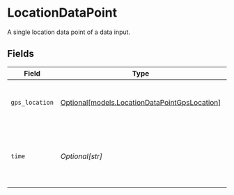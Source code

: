 # LocationDataPoint

A single location data point of a data input.


## Fields

| Field                                                                                      | Type                                                                                       | Required                                                                                   | Description                                                                                | Example                                                                                    |
| ------------------------------------------------------------------------------------------ | ------------------------------------------------------------------------------------------ | ------------------------------------------------------------------------------------------ | ------------------------------------------------------------------------------------------ | ------------------------------------------------------------------------------------------ |
| `gps_location`                                                                             | [Optional[models.LocationDataPointGpsLocation]](../models/locationdatapointgpslocation.md) | :heavy_minus_sign:                                                                         | GPS location information of the data input's datapoint.                                    |                                                                                            |
| `time`                                                                                     | *Optional[str]*                                                                            | :heavy_minus_sign:                                                                         | UTC timestamp in RFC 3339 format. Example: `2020-01-27T07:06:25Z`.                         | 2020-01-27T07:06:25Z                                                                       |